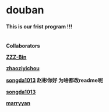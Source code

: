 # douban
<h4>This is our frist program !!!<h4>
<br/>
Collaborators


[ZZZ-Bin](https://github.com/ZZZ-Bin) 

[zhaoziyichou](https://github.com/zhaoziyichou)

[songda1013](https://github.com/songda1013/)
赵彬你好
为啥都改readme呢


[songda1013](https://github.com/songda1013/)

[marryyan](https://github.com/marryyan/)
